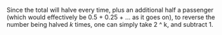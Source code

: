Since the total will halve every time, plus an additional half a passenger (which would effectively be 0.5 + 0.25 + ... as it goes on), to reverse the number being halved *k* times, one can simply take 2 ^ k, and subtract 1.
